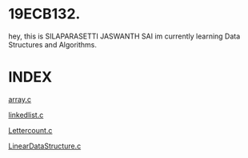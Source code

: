 # 19ECB132.
hey, this is SILAPARASETTI JASWANTH SAI
im currently learning  Data Structures and Algorithms.
# INDEX
[array.c](https://github.com/jeshu5/19ECB132./blob/main/ARRAY.C)

[linkedlist.c](https://github.com/jeshu5/19ECB132./blob/main/LINKEDLIST.C)

[Lettercount.c](https://github.com/jeshu5/19ECB132./blob/main/LetterCount.c)

[LinearDataStructure.c](https://github.com/jeshu5/19ECB132./blob/main/LinearDataStructure.c)
